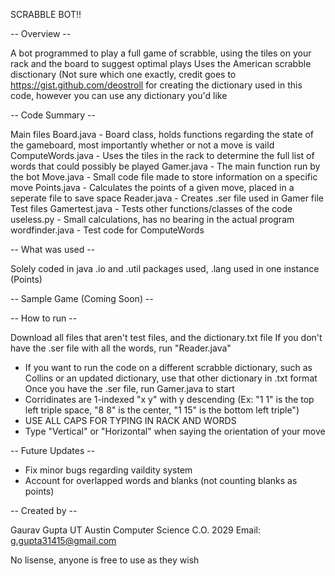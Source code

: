 SCRABBLE BOT!!

-- Overview --

A bot programmed to play a full game of scrabble, using the tiles on your rack and the board to suggest optimal plays
Uses the American scrabble disctionary (Not sure which one exactly, credit goes to https://gist.github.com/deostroll for creating the dictionary used in this code, however you can use any dictionary you'd like

-- Code Summary -- 

Main files
Board.java - Board class, holds functions regarding the state of the gameboard, most importantly whether or not a move is vaild
ComputeWords.java - Uses the tiles in the rack to determine the full list of words that could possibly be played
Gamer.java - The main function run by the bot
Move.java - Small code file made to store information on a specific move
Points.java - Calculates the points of a given move, placed in a seperate file to save space
Reader.java - Creates .ser file used in Gamer file
Test files
Gamertest.java - Tests other functions/classes of the code
useless.py - Small calculations, has no bearing in the actual program
wordfinder.java - Test code for ComputeWords

-- What was used --

Solely coded in java
.io and .util packages used, .lang used in one instance (Points)

-- Sample Game (Coming Soon) --

-- How to run --

Download all files that aren't test files, and the dictionary.txt file
If you don't have the .ser file with all the words, run "Reader.java" 
- If you want to run the code on a different scrabble dictionary, such as Collins or an updated dictionary, use that other dictionary in .txt format
Once you have the .ser file, run Gamer.java to start
- Corridinates are 1-indexed "x y" with y descending (Ex: "1 1" is the top left triple space, "8 8" is the center, "1 15" is the bottom left triple")
- USE ALL CAPS FOR TYPING IN RACK AND WORDS
- Type "Vertical" or "Horizontal" when saying the orientation of your move

-- Future Updates --

- Fix minor bugs regarding vaildity system
- Account for overlapped words and blanks (not counting blanks as points)

-- Created by --

Gaurav Gupta
UT Austin Computer Science C.O. 2029
Email: g.gupta31415@gmail.com

No lisense, anyone is free to use as they wish

